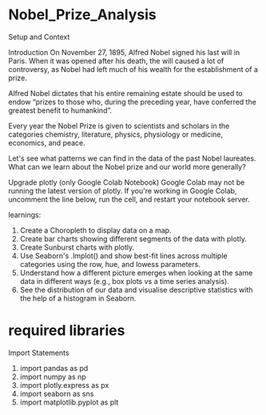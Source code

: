 # Nobel_Prize_Analysis

Setup and Context

Introduction
On November 27, 1895, Alfred Nobel signed his last will in Paris. When it was opened after his death, the will caused a lot of controversy, as Nobel had left much of his wealth for the establishment of a prize.

Alfred Nobel dictates that his entire remaining estate should be used to endow “prizes to those who, during the preceding year, have conferred the greatest benefit to humankind”.

Every year the Nobel Prize is given to scientists and scholars in the categories chemistry, literature, physics, physiology or medicine, economics, and peace.


Let's see what patterns we can find in the data of the past Nobel laureates. What can we learn about the Nobel prize and our world more generally?

Upgrade plotly (only Google Colab Notebook)
Google Colab may not be running the latest version of plotly. If you're working in Google Colab, uncomment the line below, run the cell, and restart your notebook server.

learnings:

1. Create a Choropleth to display data on a map.
2. Create bar charts showing different segments of the data with plotly.
3. Create Sunburst charts with plotly.
4. Use Seaborn's .lmplot() and show best-fit lines across multiple categories using the row, hue, and lowess parameters.
5. Understand how a different picture emerges when looking at the same data in different ways (e.g., box plots vs a time series analysis).
6. See the distribution of our data and visualise descriptive statistics with the help of a histogram in Seaborn.



# required libraries
Import Statements

1. import pandas as pd 
2. import numpy as np
3. import plotly.express as px
4. import seaborn as sns
5. import matplotlib.pyplot as plt
